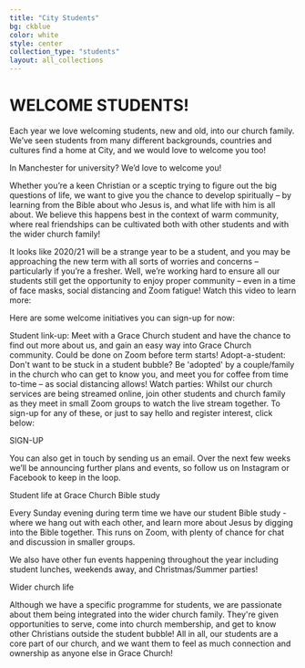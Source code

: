 ```yaml
---
title: "City Students"
bg: ckblue
color: white
style: center
collection_type: "students"
layout: all_collections
---
```


# WELCOME STUDENTS!
Each year we love welcoming students, new and old, into our church family. We’ve seen students from many
different backgrounds, countries and cultures find a home at City, and we would love to welcome you too!

In Manchester for university? We’d love to welcome you!

Whether you’re a keen Christian or a sceptic trying to figure out the big questions of life, we want to give you the chance to develop spiritually – by learning from the Bible about who Jesus is, and what life with him is all about. We believe this happens best in the context of warm community, where real friendships can be cultivated both with other students and with the wider church family!

It looks like 2020/21 will be a strange year to be a student, and you may be approaching the new term with all sorts of worries and concerns – particularly if you’re a fresher. Well, we’re working hard to ensure all our students still get the opportunity to enjoy proper community – even in a time of face masks, social distancing and Zoom fatigue! Watch this video to learn more:



Here are some welcome initiatives you can sign-up for now:

Student link-up: Meet with a Grace Church student and have the chance to find out more about us, and gain an easy way into Grace Church community. Could be done on Zoom before term starts!
Adopt-a-student: Don't want to be stuck in a student  bubble? Be 'adopted' by a couple/family in the church who can get to know you, and meet you for coffee from time to-time – as social distancing allows!
Watch parties: Whilst our church services are being streamed online, join other students and church family as they meet in small Zoom groups to watch the live stream together.
To sign-up for any of these, or just to say hello and register interest, click below:

SIGN-UP

You can also get in touch by sending us an email. Over the next few weeks we’ll be announcing further plans and events, so follow us on Instagram or Facebook to keep in the loop.

Student life at Grace Church
Bible study

Every Sunday evening during term time we have our student Bible study - where we hang out with each other, and learn more about Jesus by digging into the Bible together. This runs on Zoom, with plenty of chance for chat and discussion in smaller groups.

We also have other fun events happening throughout the year including student lunches, weekends away, and Christmas/Summer parties!

Wider church life

Although we have a specific programme for students, we are passionate about them being integrated into the wider church family. They're given opportunities to serve, come into church membership, and get to know other Christians outside the student bubble! All in all, our students are a core part of our church, and we want them to feel as much connection and ownership as anyone else in Grace Church! 

